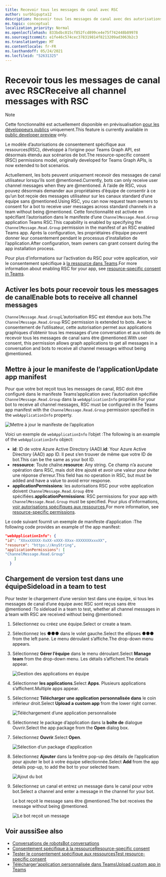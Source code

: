 ```yaml
---
title: Recevoir tous les messages de canal avec RSC
author: surbhigupta12
description: Recevoir tous les messages de canal avec des autorisations RSC
ms.topic: conceptual
localization_priority: Normal
ms.openlocfilehash: 833bdbc015cf852fcd899ce4e75f742448b89978
ms.sourcegitcommit: e1fe46c574cec378319814f8213209ad3063b2c3
ms.translationtype: MT
ms.contentlocale: fr-FR
ms.lasthandoff: 05/24/2021
ms.locfileid: "52631325"
---
```

# <a name="receive-all-channel-messages-with-rsc"></a><span data-ttu-id="ec98b-103">Recevoir tous les messages de canal avec RSC</span><span class="sxs-lookup"><span data-stu-id="ec98b-103">Receive all channel messages with RSC</span></span>

> [!NOTE]
> <span data-ttu-id="ec98b-104">Cette fonctionnalité est actuellement disponible en prévisualisation [pour les développeurs publics](../../../resources/dev-preview/developer-preview-intro.md) uniquement.</span><span class="sxs-lookup"><span data-stu-id="ec98b-104">This feature is currently available in [public developer preview](../../../resources/dev-preview/developer-preview-intro.md) only.</span></span>

<span data-ttu-id="ec98b-105">Le modèle d’autorisations de consentement spécifique aux ressources(RSC), développé à l’origine pour Teams Graph API, est désormais étendu aux scénarios de bot.</span><span class="sxs-lookup"><span data-stu-id="ec98b-105">The resource-specific consent (RSC) permissions model, originally developed for Teams Graph APIs, is now extended to bot scenarios.</span></span>

<span data-ttu-id="ec98b-106">Actuellement, les bots peuvent uniquement recevoir des messages de canal utilisateur lorsqu’ils sont @mentioned.</span><span class="sxs-lookup"><span data-stu-id="ec98b-106">Currently, bots can only receive user channel messages when they are @mentioned.</span></span> <span data-ttu-id="ec98b-107">À l’aide de RSC, vous pouvez désormais demander aux propriétaires d’équipe de consentir à ce qu’un bot reçoie des messages utilisateur sur les canaux standard d’une équipe sans @mentioned.</span><span class="sxs-lookup"><span data-stu-id="ec98b-107">Using RSC, you can now request team owners to consent for a bot to receive user messages across standard channels in a team without being @mentioned.</span></span> <span data-ttu-id="ec98b-108">Cette fonctionnalité est activée en spécifiant l’autorisation dans le manifeste d’une `ChannelMessage.Read.Group` application Teams RSC.</span><span class="sxs-lookup"><span data-stu-id="ec98b-108">This capability is enabled by specifying the `ChannelMessage.Read.Group` permission in the manifest of an RSC enabled Teams app.</span></span> <span data-ttu-id="ec98b-109">Après la configuration, les propriétaires d’équipe peuvent donner leur consentement pendant le processus d’installation de l’application.</span><span class="sxs-lookup"><span data-stu-id="ec98b-109">After configuration, team owners can grant consent during the app installation process.</span></span>

<span data-ttu-id="ec98b-110">Pour plus d’informations sur l’activation du RSC pour votre application, voir le consentement spécifique à [la ressource dans Teams](/microsoftteams/platform/graph-api/rsc/resource-specific-consent#update-your-teams-app-manifest).</span><span class="sxs-lookup"><span data-stu-id="ec98b-110">For more information about enabling RSC for your app, see [resource-specific consent in Teams](/microsoftteams/platform/graph-api/rsc/resource-specific-consent#update-your-teams-app-manifest).</span></span>

## <a name="enable-bots-to-receive-all-channel-messages"></a><span data-ttu-id="ec98b-111">Activer les bots pour recevoir tous les messages de canal</span><span class="sxs-lookup"><span data-stu-id="ec98b-111">Enable bots to receive all channel messages</span></span>

<span data-ttu-id="ec98b-112">`ChannelMessage.Read.Group`L’autorisation RSC est étendue aux bots.</span><span class="sxs-lookup"><span data-stu-id="ec98b-112">The `ChannelMessage.Read.Group` RSC permission is extended to bots.</span></span> <span data-ttu-id="ec98b-113">Avec le consentement de l’utilisateur, cette autorisation permet aux applications graphiques d’obtenir tous les messages d’une conversation et aux robots de recevoir tous les messages de canal sans être @mentioned.</span><span class="sxs-lookup"><span data-stu-id="ec98b-113">With user consent, this permission allows graph applications to get all messages in a conversation and bots to receive all channel messages without being @mentioned.</span></span>

## <a name="update-app-manifest"></a><span data-ttu-id="ec98b-114">Mettre à jour le manifeste de l’application</span><span class="sxs-lookup"><span data-stu-id="ec98b-114">Update app manifest</span></span>

<span data-ttu-id="ec98b-115">Pour que votre bot reçoit tous les messages de canal, RSC doit être configuré dans le manifeste Teams’application avec l’autorisation spécifiée `ChannelMessage.Read.Group` dans la `webApplicationInfo` propriété.</span><span class="sxs-lookup"><span data-stu-id="ec98b-115">For your bot to receive all channel messages, RSC must be configured in the Teams app manifest with the `ChannelMessage.Read.Group` permission specified in the `webApplicationInfo` property.</span></span>

![Mettre à jour le manifeste de l’application](~/bots/how-to/conversations/Media/appmanifest.png)

<span data-ttu-id="ec98b-117">Voici un exemple de `webApplicationInfo` l’objet :</span><span class="sxs-lookup"><span data-stu-id="ec98b-117">The following is an example of the `webApplicationInfo` object:</span></span>

* <span data-ttu-id="ec98b-118">**id**: ID de votre Azure Active Directory (AAD).</span><span class="sxs-lookup"><span data-stu-id="ec98b-118">**id**: Your Azure Active Directory (AAD) app ID.</span></span> <span data-ttu-id="ec98b-119">Il peut s’en trouver de même que votre ID de bot.</span><span class="sxs-lookup"><span data-stu-id="ec98b-119">This can be the same as your bot ID.</span></span>
* <span data-ttu-id="ec98b-120">**ressource**: Toute chaîne.</span><span class="sxs-lookup"><span data-stu-id="ec98b-120">**resource**: Any string.</span></span> <span data-ttu-id="ec98b-121">Ce champ n’a aucune opération dans RSC, mais doit être ajouté et avoir une valeur pour éviter une réponse d’erreur.</span><span class="sxs-lookup"><span data-stu-id="ec98b-121">This field has no operation in RSC, but must be added and have a value to avoid error response.</span></span>
* <span data-ttu-id="ec98b-122">**applicationPermissions**: les autorisations RSC pour votre application doivent `ChannelMessage.Read.Group` être spécifiées.</span><span class="sxs-lookup"><span data-stu-id="ec98b-122">**applicationPermissions**: RSC permissions for your app with `ChannelMessage.Read.Group` must be specified.</span></span> <span data-ttu-id="ec98b-123">Pour plus d’informations, [voir autorisations spécifiques aux ressources.](/microsoftteams/platform/graph-api/rsc/resource-specific-consent#resource-specific-permissions)</span><span class="sxs-lookup"><span data-stu-id="ec98b-123">For more information, see [resource-specific permissions](/microsoftteams/platform/graph-api/rsc/resource-specific-consent#resource-specific-permissions).</span></span>

<span data-ttu-id="ec98b-124">Le code suivant fournit un exemple de manifeste d’application :</span><span class="sxs-lookup"><span data-stu-id="ec98b-124">The following code provides an example of the app manifest:</span></span>

```json
"webApplicationInfo": {
"id": "XXxxXXXXX-XxXX-xXXX-XXxx-XXXXXXXxxxXX",
"resource": "https://AnyString",
"applicationPermissions": [
"ChannelMessage.Read.Group"
    ]
  }
```

## <a name="sideload-in-a-team-to-test"></a><span data-ttu-id="ec98b-125">Chargement de version test dans une équipe</span><span class="sxs-lookup"><span data-stu-id="ec98b-125">Sideload in a team to test</span></span>

<span data-ttu-id="ec98b-126">Pour tester le chargement d’une version test dans une équipe, si tous les messages de canal d’une équipe avec RSC sont reçus sans être @mentioned :</span><span class="sxs-lookup"><span data-stu-id="ec98b-126">To sideload in a team to test, whether all channel messages in a team with RSC are received without being @mentioned:</span></span>

1. <span data-ttu-id="ec98b-127">Sélectionnez ou créez une équipe.</span><span class="sxs-lookup"><span data-stu-id="ec98b-127">Select or create a team.</span></span>
1. <span data-ttu-id="ec98b-128">Sélectionnez les &#x25CF;&#x25CF;&#x25CF; dans le volet gauche.</span><span class="sxs-lookup"><span data-stu-id="ec98b-128">Select the ellipses &#x25CF;&#x25CF;&#x25CF; from the left pane.</span></span> <span data-ttu-id="ec98b-129">Le menu déroulant s’affiche.</span><span class="sxs-lookup"><span data-stu-id="ec98b-129">The drop-down menu appears.</span></span>
1. <span data-ttu-id="ec98b-130">Sélectionnez **Gérer l’équipe** dans le menu déroulant.</span><span class="sxs-lookup"><span data-stu-id="ec98b-130">Select **Manage team** from the drop-down menu.</span></span> <span data-ttu-id="ec98b-131">Les détails s’affichent.</span><span class="sxs-lookup"><span data-stu-id="ec98b-131">The details appear.</span></span>

   ![Gestion des applications en équipe](~/bots/how-to/conversations/Media/managingteam.png)

1. <span data-ttu-id="ec98b-133">Sélectionner **les applications**.</span><span class="sxs-lookup"><span data-stu-id="ec98b-133">Select **Apps**.</span></span> <span data-ttu-id="ec98b-134">Plusieurs applications s’affichent.</span><span class="sxs-lookup"><span data-stu-id="ec98b-134">Multiple apps appear.</span></span>
1. <span data-ttu-id="ec98b-135">Sélectionnez **Télécharger une application personnalisée dans** le coin inférieur droit.</span><span class="sxs-lookup"><span data-stu-id="ec98b-135">Select **Upload a custom app** from the lower right corner.</span></span>

    ![Téléchargement d’une application personnalisée](~/bots/how-to/conversations/Media/uploadingcustomapp.png)

1. <span data-ttu-id="ec98b-137">Sélectionnez le package d’application dans la **boîte de** dialogue Ouvrir.</span><span class="sxs-lookup"><span data-stu-id="ec98b-137">Select the app package from the **Open** dialog box.</span></span>
1. <span data-ttu-id="ec98b-138">Sélectionnez **Ouvrir**.</span><span class="sxs-lookup"><span data-stu-id="ec98b-138">Select **Open**.</span></span>

    ![Sélection d’un package d’application](~/bots/how-to/conversations/Media/selectapppackage.png)

1. <span data-ttu-id="ec98b-140">Sélectionnez **Ajouter** dans la fenêtre pop-up des détails de l’application pour ajouter le bot à votre équipe sélectionnée.</span><span class="sxs-lookup"><span data-stu-id="ec98b-140">Select **Add** from the app details pop-up, to add the bot to your selected team.</span></span>

    ![Ajout du bot](~/bots/how-to/conversations/Media/addingbot.png)

1. <span data-ttu-id="ec98b-142">Sélectionnez un canal et entrez un message dans le canal pour votre bot.</span><span class="sxs-lookup"><span data-stu-id="ec98b-142">Select a channel and enter a message in the channel for your bot.</span></span>

    <span data-ttu-id="ec98b-143">Le bot reçoit le message sans être @mentioned.</span><span class="sxs-lookup"><span data-stu-id="ec98b-143">The bot receives the message without being @mentioned.</span></span>

    ![Le bot reçoit un message](~/bots/how-to/conversations/Media/botreceivingmessage.png)

## <a name="see-also"></a><span data-ttu-id="ec98b-145">Voir aussi</span><span class="sxs-lookup"><span data-stu-id="ec98b-145">See also</span></span>

* [<span data-ttu-id="ec98b-146">Conversations de robots</span><span class="sxs-lookup"><span data-stu-id="ec98b-146">Bot conversations</span></span>](/microsoftteams/platform/bots/how-to/conversations/conversation-basics)
* [<span data-ttu-id="ec98b-147">Consentement spécifique à la ressource</span><span class="sxs-lookup"><span data-stu-id="ec98b-147">Resource-specific consent</span></span>](/microsoftteams/resource-specific-consent)
* [<span data-ttu-id="ec98b-148">Tester le consentement spécifique aux ressources</span><span class="sxs-lookup"><span data-stu-id="ec98b-148">Test resource-specific consent</span></span>](/microsoftteams/platform/graph-api/rsc/test-resource-specific-consent)
* [<span data-ttu-id="ec98b-149">Télécharger’application personnalisée dans Teams</span><span class="sxs-lookup"><span data-stu-id="ec98b-149">Upload custom app in Teams</span></span>](~/concepts/deploy-and-publish/apps-upload.md)
